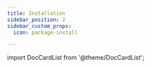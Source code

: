 ```yaml
---
title: Installation
sidebar_position: 2
sidebar_custom_props:
  icon: package-install

---
```


import DocCardList from '@theme/DocCardList';

<DocCardList />
